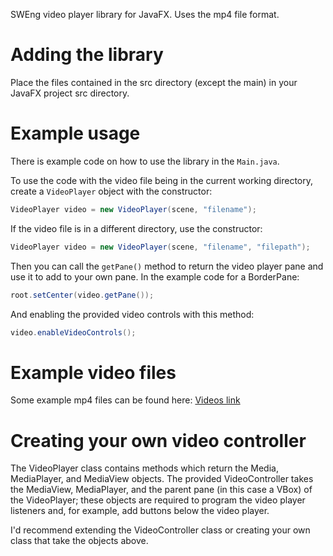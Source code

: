 SWEng video player library for JavaFX. Uses the mp4 file format. 

# Adding the library
Place the files contained in the src directory (except the main) in your JavaFX project src directory.

# Example usage
There is example code on how to use the library in the `Main.java`. 

To use the code with the video file being in the current working directory, create a `VideoPlayer` object with the constructor:
```java
VideoPlayer video = new VideoPlayer(scene, "filename");
```

If the video file is in a different directory, use the constructor:
```java
VideoPlayer video = new VideoPlayer(scene, "filename", "filepath");
```

Then you can call the `getPane()` method to return the video player pane and use it to add to your own pane. In the example code for a BorderPane:

```java
root.setCenter(video.getPane());
```

And enabling the provided video controls with this method:

```java
video.enableVideoControls();
```
# Example video files
Some example mp4 files can be found here:
[Videos link](https://drive.google.com/drive/folders/1seT5mkx0hkaTat670wtL5yoBzKa9GhWv?usp=sharing)

# Creating your own video controller
The VideoPlayer class contains methods which return the Media, MediaPlayer, and MediaView objects. The provided VideoController takes the MediaView, MediaPlayer, and the parent pane (in this case a VBox) of the VideoPlayer; these objects are required to program the video player listeners and, for example, add buttons below the video player. 

I'd recommend extending the VideoController class or creating your own class that take the objects above.

